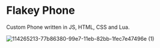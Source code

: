 # Flakey Phone
 Custom Phone written in JS, HTML, CSS and Lua.
 
![114265213-77b86380-99e7-11eb-82bb-1fec7e47496e (1)](https://user-images.githubusercontent.com/51169064/114265247-ac2c1f80-99e7-11eb-8afb-da5d95b25d88.png)


